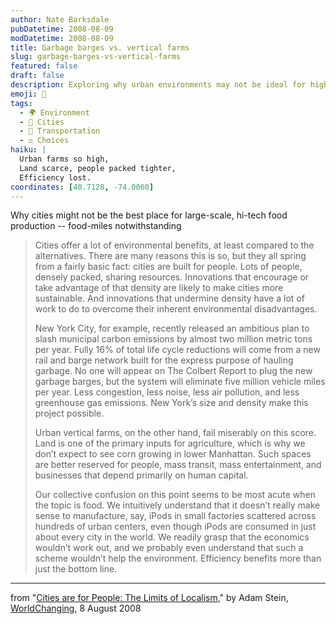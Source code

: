 ```yaml
---
author: Nate Barksdale
pubDatetime: 2008-08-09
modDatetime: 2008-08-09
title: Garbage barges vs. vertical farms
slug: garbage-barges-vs-vertical-farms
featured: false
draft: false
description: Exploring why urban environments may not be ideal for high-tech food production despite their many advantages.
emoji: 🌆
tags:
  - 🌍 Environment
  - 🌆 Cities
  - 🚉 Transportation
  - ⚖️ Choices
haiku: |
  Urban farms so high,  
  Land scarce, people packed tighter,  
  Efficiency lost.
coordinates: [40.7128, -74.0060]
---
```


Why cities might not be the best place for large-scale, hi-tech food production -- food-miles notwithstanding

> Cities offer a lot of environmental benefits, at least compared to the alternatives. There are many reasons this is so, but they all spring from a fairly basic fact: cities are built for people. Lots of people, densely packed, sharing resources. Innovations that encourage or take advantage of that density are likely to make cities more sustainable. And innovations that undermine density have a lot of work to do to overcome their inherent environmental disadvantages.
>
> New York City, for example, recently released an ambitious plan to slash municipal carbon emissions by almost two million metric tons per year. Fully 16% of total life cycle reductions will come from a new rail and barge network built for the express purpose of hauling garbage. No one will appear on The Colbert Report to plug the new garbage barges, but the system will eliminate five million vehicle miles per year. Less congestion, less noise, less air pollution, and less greenhouse gas emissions. New York’s size and density make this project possible.
>
> Urban vertical farms, on the other hand, fail miserably on this score. Land is one of the primary inputs for agriculture, which is why we don’t expect to see corn growing in lower Manhattan. Such spaces are better reserved for people, mass transit, mass entertainment, and businesses that depend primarily on human capital.
>
> Our collective confusion on this point seems to be most acute when the topic is food. We intuitively understand that it doesn’t really make sense to manufacture, say, iPods in small factories scattered across hundreds of urban centers, even though iPods are consumed in just about every city in the world. We readily grasp that the economics wouldn’t work out, and we probably even understand that such a scheme wouldn’t help the environment. Efficiency benefits more than just the bottom line.

---

from "[Cities are for People: The Limits of Localism](http://web.archive.org/web/20121205204501/http://www.worldchanging.com/archives/008330.html)," by Adam Stein, [WorldChanging](http://web.archive.org/web/20230204092526/https://worldchanging.com/), 8 August 2008
